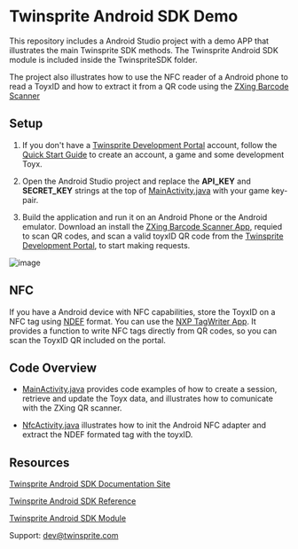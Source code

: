 # Twinsprite Android SDK Demo

This repository includes a Android Studio project with a demo APP that illustrates the main Twinsprite SDK methods. The Twinsprite Android SDK module is included inside the TwinspriteSDK folder.

The project also illustrates how to use the NFC reader of a Android phone to read a ToyxID and how to extract it from a QR code using the [ZXing Barcode Scanner](https://play.google.com/store/apps/details?id=com.google.zxing.client.android)


## Setup

1. If you don't have a [Twinsprite Development Portal](http://devportal.twinsprite.com/) account, follow the [Quick Start Guide](http://developers.twinsprite.com/v2/docs/pages/quickstart.html) to create an account, a game and some development Toyx.

2. Open the Android Studio project and replace the <b>API_KEY</b> and <b>SECRET_KEY</b> strings at the top of [MainActivity.java](https://github.com/twisprite-developers/twinsprite-android-demo/blob/master/app/src/main/java/com/twinsprite/test/MainActivity.java) with your game key-pair.

3. Build the application and run it on an Android Phone or the Android emulator. Download an install the [ZXing Barcode Scanner App](https://play.google.com/store/apps/details?id=com.google.zxing.client.android), requied to scan QR codes, and scan a valid toyxID QR code from the [Twinsprite Development Portal](http://devportal.twinsprite.com/), to start making requests.

![image](http://developers.twinsprite.com/images/android-demo-app.png)

## NFC

If you have a Android device with NFC capabilities, store the ToyxID on a NFC tag using [NDEF](http://members.nfc-forum.org/specs/spec_list/#ndefts) format. You can use the [NXP TagWriter App](https://play.google.com/store/apps/details?id=com.nxp.nfc.tagwriter). It provides a function to write NFC tags directly from QR codes, so you can scan the ToyxID QR included on the portal.

## Code Overview

* [MainActivity.java](https://github.com/twisprite-developers/twinsprite-android-demo/blob/master/app/src/main/java/com/twinsprite/test/MainActivity.java) provides code examples of how to create a session, retrieve and update the Toyx data, and illustrates how to comunicate with the ZXing QR scanner.

* [NfcActivity.java](https://github.com/twisprite-developers/twinsprite-android-demo/blob/master/app/src/main/java/com/twinsprite/test/nfc/NfcActivity.java) illustrates how to init the Android NFC adapter and extract the NDEF formated tag with the toyxID.



## Resources

[Twinsprite Android SDK Documentation Site](http://developers.twinsprite.com/v2/docs/pages/android/quickstart.html)

[Twinsprite Android SDK Reference](http://developers.twinsprite.com/v2/sdk/android/index.html)

[Twinsprite Android SDK Module](http://developers.twinsprite.com/v2/downloads/android/TwinspriteSDK.zip)



Support: [dev@twinsprite.com](mailto:dev@twinsprite.com)

